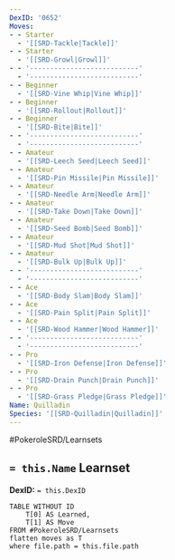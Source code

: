 ```yaml
---
DexID: '0652'
Moves:
- - Starter
  - '[[SRD-Tackle|Tackle]]'
- - Starter
  - '[[SRD-Growl|Growl]]'
- - '---------------------------'
  - '---------------------------'
- - Beginner
  - '[[SRD-Vine Whip|Vine Whip]]'
- - Beginner
  - '[[SRD-Rollout|Rollout]]'
- - Beginner
  - '[[SRD-Bite|Bite]]'
- - '---------------------------'
  - '---------------------------'
- - Amateur
  - '[[SRD-Leech Seed|Leech Seed]]'
- - Amateur
  - '[[SRD-Pin Missile|Pin Missile]]'
- - Amateur
  - '[[SRD-Needle Arm|Needle Arm]]'
- - Amateur
  - '[[SRD-Take Down|Take Down]]'
- - Amateur
  - '[[SRD-Seed Bomb|Seed Bomb]]'
- - Amateur
  - '[[SRD-Mud Shot|Mud Shot]]'
- - Amateur
  - '[[SRD-Bulk Up|Bulk Up]]'
- - '---------------------------'
  - '---------------------------'
- - Ace
  - '[[SRD-Body Slam|Body Slam]]'
- - Ace
  - '[[SRD-Pain Split|Pain Split]]'
- - Ace
  - '[[SRD-Wood Hammer|Wood Hammer]]'
- - '---------------------------'
  - '---------------------------'
- - Pro
  - '[[SRD-Iron Defense|Iron Defense]]'
- - Pro
  - '[[SRD-Drain Punch|Drain Punch]]'
- - Pro
  - '[[SRD-Grass Pledge|Grass Pledge]]'
Name: Quilladin
Species: '[[SRD-Quilladin|Quilladin]]'
---
```


#PokeroleSRD/Learnsets

## `= this.Name` Learnset

**DexID:** `= this.DexID`

```dataview
TABLE WITHOUT ID
    T[0] AS Learned,
    T[1] AS Move
FROM #PokeroleSRD/Learnsets
flatten moves as T
where file.path = this.file.path
```
